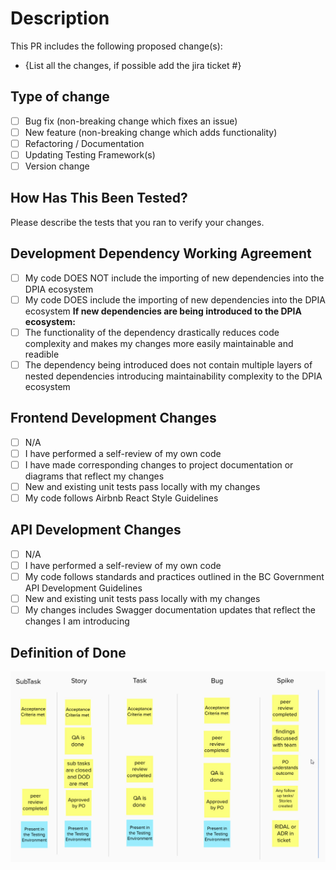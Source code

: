 # Description

This PR includes the following proposed change(s):

- {List all the changes, if possible add the jira ticket #}

## Type of change

- [ ] Bug fix (non-breaking change which fixes an issue)
- [ ] New feature (non-breaking change which adds functionality)
- [ ] Refactoring / Documentation
- [ ] Updating Testing Framework(s)
- [ ] Version change

## How Has This Been Tested?

Please describe the tests that you ran to verify your changes.

## Development Dependency Working Agreement
- [ ] My code DOES NOT include the importing of new dependencies into the DPIA ecosystem
- [ ] My code DOES include the importing of new dependencies into the DPIA ecosystem
**If new dependencies are being introduced to the DPIA ecosystem:**
- [ ] The functionality of the dependency drastically reduces code complexity and makes my changes more easily maintainable and readible 
- [ ] The dependency being introduced does not contain multiple layers of nested dependencies introducing maintainability complexity to the DPIA ecosystem

## Frontend Development Changes
- [ ] N/A
- [ ] I have performed a self-review of my own code
- [ ] I have made corresponding changes to project documentation or diagrams that reflect my changes
- [ ] New and existing unit tests pass locally with my changes
- [ ] My code follows Airbnb React Style Guidelines

## API Development Changes
- [ ] N/A
- [ ] I have performed a self-review of my own code
- [ ] My code follows standards and practices outlined in the BC Government API Development Guidelines
- [ ] New and existing unit tests pass locally with my changes
- [ ] My changes includes Swagger documentation updates that reflect the changes I am introducing

## Definition of Done

![Definition of Done](https://raw.githubusercontent.com/bcgov/cirmo-dpia/main/.github/assets/DoD.jpg)
